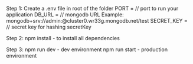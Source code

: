 Step 1: Create a .env file in root of the folder
    PORT = // port to run your application
    DB_URL = // mongodb URL Example: mongodb+srv://admin:<password>@cluster0.wr33g.mongodb.net/test
    SECRET_KEY = // secret key for hashing secretKey

Step 2: 
    npm install  - to install all dependencies

Step 3:
    npm run dev - dev environment
    npm run start - production environment
